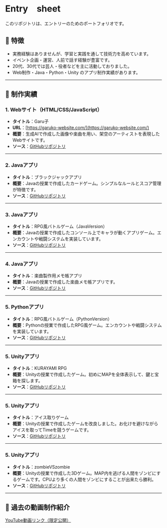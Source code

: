 # Entry　sheet

このリポジトリは、エントリーのためのポートフォリオです。

## 🌟 特徴
- 実務経験はありませんが、学習と実践を通して技術力を高めています。
- イベント企画・運営、人前で話す経験が豊富です。
- 20代、30代では芸人・役者などを主に活動しておりました。
- Web制作・Java・Python・Unity のアプリ制作実績があります。

---

## 📁 制作実績

### 1. Webサイト（HTML/CSS/JavaScript）
- **タイトル**：Garu子  
- **URL**：[https://garuko-website.com/](https://garuko-website.com/)
- **概要**：生成AIで作成した画像や楽曲を用い、架空のアーティストを表現したWebサイトです。  
- **ソース**：[GitHubリポジトリ](https://github.com/nezumimaru/garuko-website)

---

### 2. Javaアプリ
- **タイトル**：ブラックジャックアプリ  
- **概要**：Javaの授業で作成したカードゲーム。シンプルなルールとスコア管理が特徴です。  
- **ソース**：[GitHubリポジトリ](https://github.com/nezumimaru/java-blackjack)

---

### 3. Javaアプリ
- **タイトル**：RPG風バトルゲーム（JavaVersion）  
- **概要**：Javaの授業で作成したコンソール上でキャラが動くアプリゲーム。エンカウントや戦闘システムを実装しています。  
- **ソース**：[GitHubリポジトリ](https://github.com/nezumimaru/RPG_JavaVersion)

---

### 4. Javaアプリ
- **タイトル**：楽曲製作用メモ帳アプリ 
- **概要**：Javaの授業で作成した楽曲メモ帳アプリです。  
- **ソース**：[GitHubリポジトリ](https://github.com/nezumimaru/musicMemo)

---

### 5. Pythonアプリ
- **タイトル**：RPG風バトルゲーム（PythonVersion）
- **概要**：Pythonの授業で作成したRPG風ゲーム。エンカウントや戦闘システムを実装しています。  
- **ソース**：[GitHubリポジトリ](https://github.com/nezumimaru/RPG_PythonVersion)

---

### 5. Unityアプリ
- **タイトル**：KURAYAMI RPG
- **概要**：Unityの授業で作成したゲーム。初めにMAPを全体表示して、鍵と宝箱を探します。  
- **ソース**：[GitHubリポジトリ](https://github.com/Hiroki0111/MyUnityGame01)

---

### 5. Unityアプリ
- **タイトル**：アイス取りゲーム
- **概要**：Unityの授業で作成したゲームを改良しました。お化けを避けながらアイスを取ってTimeを競うゲームです。  
- **ソース**：[GitHubリポジトリ](https://github.com/Hiroki0111/MyUnityGame01)

---
### 5. Unityアプリ
- **タイトル**：zombieVSzombie
- **概要**：Unityの授業で作成した3Dゲーム。MAP内を逃げる人間をゾンビにするゲームです。CPUより多くの人間をゾンビにすることが出来たら勝利。  
- **ソース**：[GitHubリポジトリ](https://github.com/Hiroki0111/UnityGame03)

---
## 🎥 過去の動画制作紹介
[YouTube動画リンク（限定公開）](https://youtu.be/I4i62yGIrOE)
